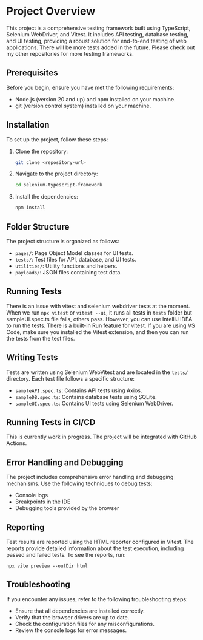 # Project Overview

This project is a comprehensive testing framework built using TypeScript, Selenium WebDriver, and Vitest. It includes
API testing, database testing, and UI testing, providing a robust solution for end-to-end testing of web applications.
There will be more tests added in the future. Please check out my other repositories for more testing frameworks.

## Prerequisites

Before you begin, ensure you have met the following requirements:

- Node.js (version 20 and up) and npm installed on your machine.
- git (version control system) installed on your machine.

## Installation

To set up the project, follow these steps:

1. Clone the repository:
    ```sh
    git clone <repository-url>
    ```

2. Navigate to the project directory:
    ```sh
    cd selenium-typescript-framework
    ```

3. Install the dependencies:
    ```sh
    npm install
    ```

## Folder Structure

The project structure is organized as follows:

- `pages/`: Page Object Model classes for UI tests.
- `tests/`: Test files for API, database, and UI tests.
- `utilities/`: Utility functions and helpers.
- `payloads/`: JSON files containing test data.

## Running Tests

There is an issue with vitest and selenium webdriver tests at the moment. When we run `npx vitest` or `vitest --ui`, it runs all tests in `tests` folder but sampleUI.spec.ts file fails, others pass.
However, you can use IntelliJ IDEA to run the tests. There is a built-in Run feature for vitest. If you are using VS Code, make sure you installed the Vitest extension,
and then you can run the tests from the test files.

## Writing Tests

Tests are written using Selenium WebVitest and are located in the `tests/` directory. Each test file follows a specific structure:

- `sampleAPI.spec.ts`: Contains API tests using Axios.
- `sampleDB.spec.ts`: Contains database tests using SQLite.
- `sampleUI.spec.ts`: Contains UI tests using Selenium WebDriver.

## Running Tests in CI/CD

This is currently work in progress. The project will be integrated with GitHub Actions.

## Error Handling and Debugging

The project includes comprehensive error handling and debugging mechanisms. Use the following techniques to debug tests:

- Console logs
- Breakpoints in the IDE
- Debugging tools provided by the browser

## Reporting

Test results are reported using the HTML reporter configured in Vitest. The reports provide detailed information about
the test execution, including passed and failed tests. To see the reports, run:

```
npx vite preview --outDir html
```

## Troubleshooting

If you encounter any issues, refer to the following troubleshooting steps:

- Ensure that all dependencies are installed correctly.
- Verify that the browser drivers are up to date.
- Check the configuration files for any misconfigurations.
- Review the console logs for error messages.
